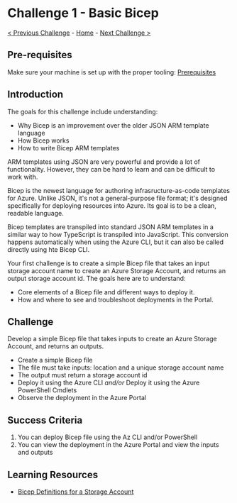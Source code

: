# Challenge 1 - Basic Bicep

 [< Previous Challenge](./Terraform-Challenge-00.md) - [Home](../README.md) - [Next Challenge >](./Terraform-Challenge-02.md)

## Pre-requisites

Make sure your machine is set up with the proper tooling: [Prerequisites](./Terraform-Challenge-00.md)

## Introduction

The goals for this challenge include understanding:

- Why Bicep is an improvement over the older JSON ARM template language
- How Bicep works
- How to write Bicep ARM templates

ARM templates using JSON are very powerful and provide a lot of functionality. However, they can be hard to learn and can be difficult to work with.

Bicep is the newest language for authoring infrasructure-as-code templates for Azure. Unlike JSON, it's not a general-purpose file format; it's designed specifically for deploying resources into Azure. Its goal is to be a clean, readable language.

Bicep templates are transpiled into standard JSON ARM templates in a similar way to how TypeScript is transpiled into JavaScript. This conversion happens automatically when using the Azure CLI, but it can also be called directly using hte Bicep CLI.

Your first challenge is to create a simple Bicep file that takes an input storage account name to create an Azure Storage Account, and returns an output storage account id. The goals here are to understand:

- Core elements of a Bicep file and different ways to deploy it.
- How and where to see and troubleshoot deployments in the Portal.

## Challenge

Develop a simple Bicep file that takes inputs to create an Azure Storage Account, and returns an outputs.

- Create a simple Bicep file
- The file must take inputs: location and a unique storage account name
- The output must return a storage account id
- Deploy it using the Azure CLI _and/or_ Deploy it using the Azure PowerShell Cmdlets
- Observe the deployment in the Azure Portal

## Success Criteria

1. You can deploy Bicep file using the Az CLI and/or PowerShell
1. You can view the deployment in the Azure Portal and view the inputs and outputs

## Learning Resources

- [Bicep Definitions for a Storage Account](https://learn.microsoft.com/en-us/azure/templates/microsoft.storage/storageaccounts?pivots=deployment-language-bicep)